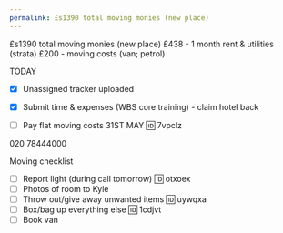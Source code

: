 ```yaml
---
permalink: £s1390 total moving monies (new place)
---
```

£s1390 total moving monies (new place) 
£438 - 1 month rent & utilities (strata) 
£200 - moving costs (van; petrol) 


TODAY

- [x] Unassigned tracker uploaded
- [x] Submit time & expenses (WBS core training) - claim hotel back 
- [ ] Pay flat moving costs 31ST MAY 🆔 7vpclz



020 78444000

Moving checklist 
- [ ] Report light (during call tomorrow) 🆔 otxoex
- [ ] Photos of room to Kyle 
- [ ] Throw out/give away unwanted items 🆔 uywqxa
- [ ] Box/bag up everything else 🆔 1cdjvt
- [ ] Book van